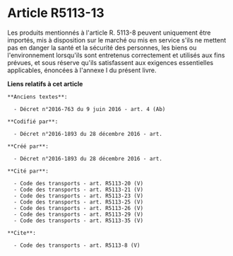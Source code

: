 # Article R5113-13

Les produits mentionnés à l'article R. 5113-8 peuvent uniquement être importés, mis à disposition sur le marché ou mis en
service s'ils ne mettent pas en danger la santé et la sécurité des personnes, les biens ou l'environnement lorsqu'ils sont
entretenus correctement et utilisés aux fins prévues, et sous réserve qu'ils satisfassent aux exigences essentielles
applicables, énoncées à l'annexe I du présent livre.

**Liens relatifs à cet article**

	**Anciens textes**:

	  - Décret n°2016-763 du 9 juin 2016 - art. 4 (Ab)

	**Codifié par**:

	  - Décret n°2016-1893 du 28 décembre 2016 - art.

	**Créé par**:

	  - Décret n°2016-1893 du 28 décembre 2016 - art.

	**Cité par**:

	  - Code des transports - art. R5113-20 (V)
	  - Code des transports - art. R5113-21 (V)
	  - Code des transports - art. R5113-23 (V)
	  - Code des transports - art. R5113-25 (V)
	  - Code des transports - art. R5113-26 (V)
	  - Code des transports - art. R5113-29 (V)
	  - Code des transports - art. R5113-35 (V)

	**Cite**:

	  - Code des transports - art. R5113-8 (V)
